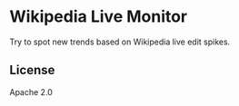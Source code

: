 # Wikipedia Live Monitor

Try to spot new trends based on Wikipedia live edit spikes.

## License

Apache 2.0
